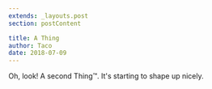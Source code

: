 ```yaml
---
extends: _layouts.post
section: postContent

title: A Thing
author: Taco
date: 2018-07-09
---
```


Oh, look! A second Thing™. It's starting to shape up nicely.